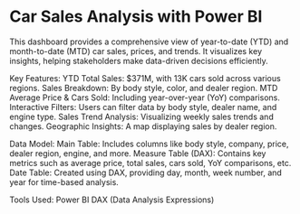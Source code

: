 # Car Sales Analysis with Power BI
This dashboard provides a comprehensive view of year-to-date (YTD) and month-to-date (MTD) car sales,
prices, and trends. It visualizes key insights, helping stakeholders make data-driven decisions efficiently.

Key Features:
YTD Total Sales: $371M, with 13K cars sold across various regions.
Sales Breakdown: By body style, color, and dealer region.
MTD Average Price & Cars Sold: Including year-over-year (YoY) comparisons.
Interactive Filters: Users can filter data by body style, dealer name, and engine type.
Sales Trend Analysis: Visualizing weekly sales trends and changes.
Geographic Insights: A map displaying sales by dealer region.

Data Model:
Main Table: Includes columns like body style, company, price, dealer region, engine, and more.
Measure Table (DAX): Contains key metrics such as average price, total sales, cars sold, YoY comparisons, etc.
Date Table: Created using DAX, providing day, month, week number, and year for time-based analysis.

Tools Used:
Power BI
DAX (Data Analysis Expressions)
